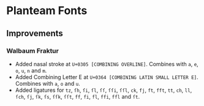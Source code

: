 # Planteam Fonts
## Improvements
### Walbaum Fraktur
* Added nasal stroke at `U+0305 [COMBINING OVERLINE]`. Combines with `a`, `e`, `o`, `u`, `n` and `m`. 
* Added Combining Letter E at `U+0364 [COMBINING LATIN SMALL LETTER E]`. Combines with `a`, `o` and `u`.
* Added ligatures for `tz`, `ſh`, `ſi`, `ſl`, `ſſ`, `ſſi`, `ſſl`, `ck`, `fj`, `ft`, `fft`, `tt`, `ch`, `ll`, `ſch`, `ſj`, `ſk`, `ſs`, `ſſk`, `ſſt`, `ff`, `fi`, `fl`, `ffi`, `ffl` and `ſt`.